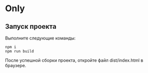 # Only

## Запуск проекта

Выполните следующие команды:

```
npm i
npm run build
```

После успешной сборки проекта, откройте файл dist/index.html в браузере.
